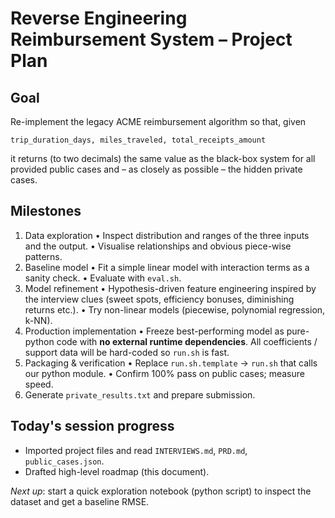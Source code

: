 # Reverse Engineering Reimbursement System – Project Plan

## Goal
Re-implement the legacy ACME reimbursement algorithm so that, given
```
trip_duration_days, miles_traveled, total_receipts_amount
```
it returns (to two decimals) the same value as the black-box system for
all provided public cases and – as closely as possible – the hidden
private cases.

## Milestones
1. Data exploration
   • Inspect distribution and ranges of the three inputs and the output.
   • Visualise relationships and obvious piece-wise patterns.
2. Baseline model
   • Fit a simple linear model with interaction terms as a sanity check.
   • Evaluate with `eval.sh`.
3. Model refinement
   • Hypothesis-driven feature engineering inspired by the interview
     clues (sweet spots, efficiency bonuses, diminishing returns etc.).
   • Try non-linear models (piecewise, polynomial regression, k-NN).
4. Production implementation
   • Freeze best-performing model as pure-python code with **no external
     runtime dependencies**.  All coefficients / support data will be
     hard-coded so `run.sh` is fast.
5. Packaging & verification
   • Replace `run.sh.template` → `run.sh` that calls our python module.
   • Confirm 100% pass on public cases; measure speed.
6. Generate `private_results.txt` and prepare submission.

## Today's session progress
- Imported project files and read `INTERVIEWS.md`, `PRD.md`, `public_cases.json`.
- Drafted high-level roadmap (this document).

*Next up*: start a quick exploration notebook (python script) to inspect
the dataset and get a baseline RMSE. 